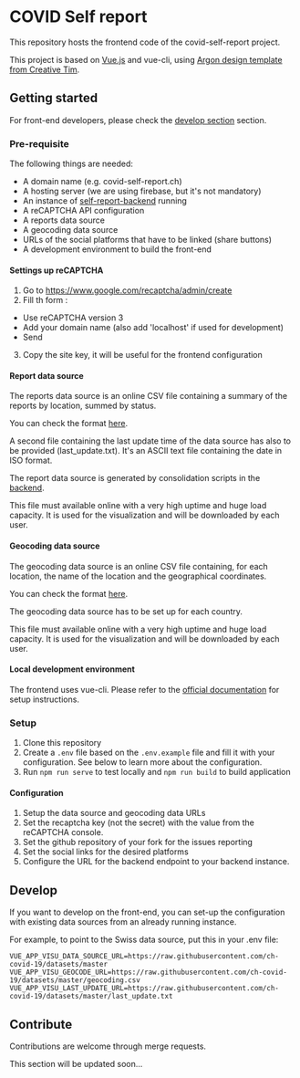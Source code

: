 # COVID Self report

This repository hosts the frontend code of the covid-self-report project.

This project is based on [Vue.js](https://github.com/vuejs/) and vue-cli, using [Argon design template from Creative Tim](https://www.creative-tim.com/product/argon-design-system).

## Getting started

For front-end developers, please check the [develop section](#develop) section.

### Pre-requisite

The following things are needed:

- A domain name (e.g. covid-self-report.ch)
- A hosting server (we are using firebase, but it's not mandatory)
- An instance of [self-report-backend](https://github.com/ch-covid-19/self-report-backend) running
- A reCAPTCHA API configuration
- A reports data source
- A geocoding data source
- URLs of the social platforms that have to be linked (share buttons)
- A development environment to build the front-end

#### Settings up reCAPTCHA

1. Go to https://www.google.com/recaptcha/admin/create
2. Fill th form :
  - Use reCAPTCHA version 3
  - Add your domain name (also add 'localhost' if used for development)
  - Send
3. Copy the site key, it will be useful for the frontend configuration

#### Report data source

The reports data source is an online CSV file containing a summary of the reports by location, summed by status.

You can check the format [here](https://github.com/ch-covid-19/datasets).

A second file containing the last update time of the data source has also to be provided (last_update.txt). It's an ASCII text file containing the date in ISO format.

The report data source is generated by consolidation scripts in the [backend](https://github.com/ch-covid-19/self-report-backend).

This file must available online with a very high uptime and huge load capacity. It is used for the visualization and will be downloaded by each user.

#### Geocoding data source

The geocoding data source is an online CSV file containing, for each location, the name of the location and the geographical coordinates.

You can check the format [here](https://github.com/ch-covid-19/geo-locations).

The geocoding data source has to be set up for each country.

This file must available online with a very high uptime and huge load capacity. It is used for the visualization and will be downloaded by each user.

#### Local development environment

The frontend uses vue-cli. Please refer to the [official documentation](https://cli.vuejs.org/) for setup instructions.

### Setup

  1. Clone this repository
  2. Create a `.env` file based on the `.env.example` file and fill it with your configuration. See below to learn more about the configuration.
  4. Run `npm run serve` to test locally and `npm run build` to build application

#### Configuration

1. Setup the data source and geocoding data URLs
2. Set the recaptcha key (not the secret) with the value from the reCAPTCHA console.
3. Set the github repository of your fork for the issues reporting
4. Set the social links for the desired platforms
5. Configure the URL for the backend endpoint to your backend instance.

## Develop

If you want to develop on the front-end, you can set-up the configuration with existing data sources from an already running instance.

For example, to point to the Swiss data source, put this in your .env file:
```
VUE_APP_VISU_DATA_SOURCE_URL=https://raw.githubusercontent.com/ch-covid-19/datasets/master
VUE_APP_VISU_GEOCODE_URL=https://raw.githubusercontent.com/ch-covid-19/datasets/master/geocoding.csv
VUE_APP_VISU_LAST_UPDATE_URL=https://raw.githubusercontent.com/ch-covid-19/datasets/master/last_update.txt

```

## Contribute

Contributions are welcome through merge requests.

This section will be updated soon...
